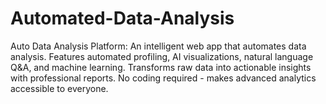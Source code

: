# Automated-Data-Analysis
Auto Data Analysis Platform: An intelligent web app that automates data analysis. Features automated profiling, AI visualizations, natural language Q&amp;A, and machine learning. Transforms raw data into actionable insights with professional reports. No coding required - makes advanced analytics accessible to everyone.
